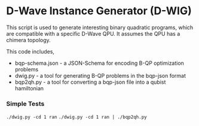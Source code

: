 # D-Wave Instance Generator (D-WIG)

This script is used to generate interesting binary quadratic programs, which are compatible with a specific D-Wave QPU.  It assumes the QPU has a chimera topology.

This code includes,
* bqp-schema.json - a JSON-Schema for encoding B-QP optimization problems
* dwig.py - a tool for generating B-QP problems in the bqp-json format
* bqp2qh.py - a tool for converting a bqp-json file into a qubist hamiltonian

### Simple Tests

`./dwig.py -cd 1 ran`
`./dwig.py -cd 1 ran | ./bqp2qh.py`
